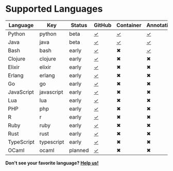 
# Supported Languages

| Language   | Key        | Status  | GitHub                                           | Container                                           | Annotations                                                            |
| ---------- | ---------- | ------- | ------------------------------------------------ | --------------------------------------------------- | ---------------------------------------------------------------------- |
| Python     | python     | beta    | [✓](https://github.com/bblfsh/python-driver)     | [✓](https://hub.docker.com/r/bblfsh/python-driver/) | [✓](https://github.com/bblfsh/python-driver/blob/master/ANNOTATION.md) |
| Java       | java       | beta    | [✓](https://github.com/bblfsh/java-driver)       | [✓](https://hub.docker.com/r/bblfsh/java-driver/)   | [✓](https://github.com/bblfsh/java-driver/blob/master/ANNOTATION.md)   |
| Bash       | bash       | early   | [✓](https://github.com/bblfsh/bash-driver)       | ✖                                                   | [✓](https://github.com/bblfsh/bash-driver/blob/master/ANNOTATION.md)   |
| Clojure    | clojure    | early   | [✓](https://github.com/bblfsh/clojure-driver)    | ✖                                                   | ✖                                                                      |
| Elixir     | elixir     | early   | [✓](https://github.com/bblfsh/elixir-driver)     | ✖                                                   | ✖                                                                      |
| Erlang     | erlang     | early   | [✓](https://github.com/bblfsh/erlang-driver)     | ✖                                                   | ✖                                                                      |
| Go         | go         | early   | [✓](https://github.com/bblfsh/go-driver)         | ✖                                                   | ✖                                                                      |
| JavaScript | javascript | early   | [✓](https://github.com/bblfsh/javascript-driver) | ✖                                                   | ✖                                                                      |
| Lua        | lua        | early   | [✓](https://github.com/bblfsh/lua-driver)        | ✖                                                   | ✖                                                                      |
| PHP        | php        | early   | [✓](https://github.com/bblfsh/php-driver)        | ✖                                                   | ✖                                                                      |
| R          | r          | early   | [✓](https://github.com/bblfsh/r-driver)          | ✖                                                   | ✖                                                                      |
| Ruby       | ruby       | early   | [✓](https://github.com/bblfsh/ruby-driver)       | ✖                                                   | ✖                                                                      |
| Rust       | rust       | early   | [✓](https://github.com/bblfsh/rust-driver)       | ✖                                                   | ✖                                                                      |
| TypeScript | typescript | early   | [✓](https://github.com/bblfsh/typescript-driver) | ✖                                                   | ✖                                                                      |
| OCaml      | ocaml      | planned | [✓](https://github.com/bblfsh/ocaml-driver)      | ✖                                                   | ✖                                                                      |

**Don't see your favorite language? [Help us!](community.md)**
